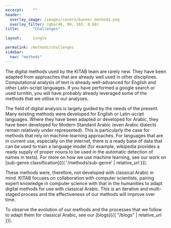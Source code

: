 ```yaml
---
excerpt:	""
header:
  overlay_image: /images/covers/banner_methods.png
  overlay_filter: rgba(40, 99, 165, 0.60)
title:		"Challenges"

layout:		single

permalink: /methods/challenges
sidebar:
  nav: "methods"
---
```


The digital methods used by the KITAB team are rarely new. They have been adapted from approaches that are already well used in other disciplines. Computational analysis of text is already well-advanced for English and other Latin-script languages. If you have performed a google search or used turnitin, you will have probably already leveraged some of the methods that we utilise in our analyses.

The field of digital analysis is largely guided by the needs of the present. Many existing methods were developed for English or Latin-script languages. Where they have been adapted or developed for Arabic, they have been developed for Modern Standard Arabic (even Arabic dialects remain relatively under represented). This is particularly the case for methods that rely on machine-learning approaches. For languages that are in current use, especially on the internet, there is a ready base of data that can be used to train a language model (for example, wikipedia provides a ready supply of proper nouns to be used in the automatic detection of names in texts). For more on how we use machine learning, see our work on [sub-genre classification]({{ '/methods/sub-genre' | relative_url }}).

These methods were, therefore, not developed with classical Arabic in mind.  KITAB focuses on collaboration with computer scientists, pairing expert knowledge in computer science with that in the humanities to adapt digital methods for use with classical Arabic. This is an iterative and multi-staged process and the effectiveness of our methods will improve over time.

To observe the evolution of our methods and the processes that we follow to adapt them for classical Arabic, see our [blogs]({{ "/blogs" | relative_url }}). 
